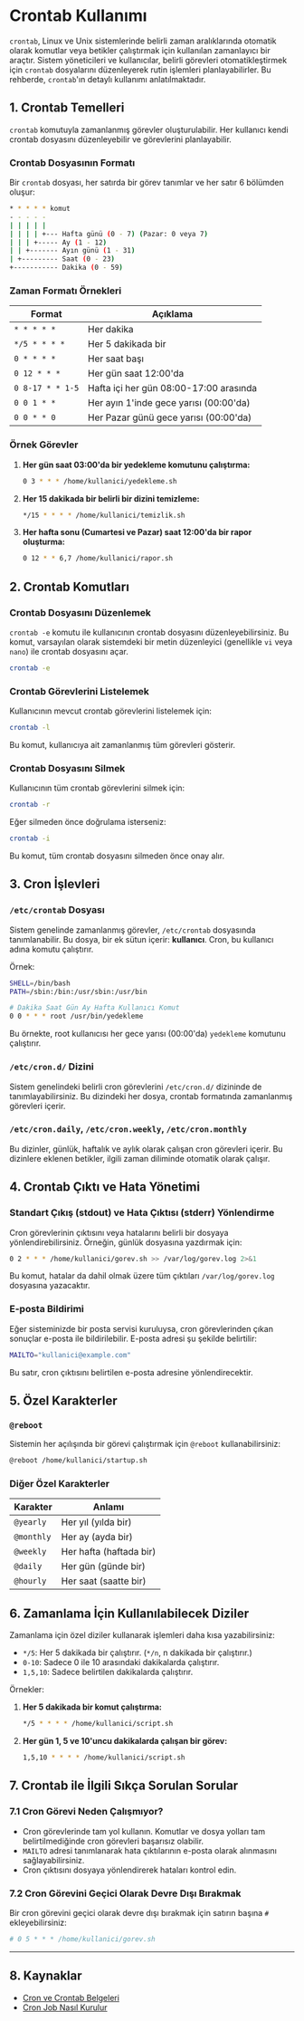# Crontab Kullanımı

`crontab`, Linux ve Unix sistemlerinde belirli zaman aralıklarında otomatik olarak komutlar veya betikler çalıştırmak için kullanılan zamanlayıcı bir araçtır. Sistem yöneticileri ve kullanıcılar, belirli görevleri otomatikleştirmek için `crontab` dosyalarını düzenleyerek rutin işlemleri planlayabilirler. Bu rehberde, `crontab`'ın detaylı kullanımı anlatılmaktadır.

## 1. Crontab Temelleri

`crontab` komutuyla zamanlanmış görevler oluşturulabilir. Her kullanıcı kendi crontab dosyasını düzenleyebilir ve görevlerini planlayabilir.

### Crontab Dosyasının Formatı
Bir `crontab` dosyası, her satırda bir görev tanımlar ve her satır 6 bölümden oluşur:

```bash
* * * * * komut
- - - - -
| | | | |
| | | | +--- Hafta günü (0 - 7) (Pazar: 0 veya 7)
| | | +----- Ay (1 - 12)
| | +------- Ayın günü (1 - 31)
| +--------- Saat (0 - 23)
+----------- Dakika (0 - 59)
```

### Zaman Formatı Örnekleri

| Format           | Açıklama                                  |
|------------------|-------------------------------------------|
| `* * * * *`      | Her dakika                                |
| `*/5 * * * *`    | Her 5 dakikada bir                        |
| `0 * * * *`      | Her saat başı                             |
| `0 12 * * *`     | Her gün saat 12:00'da                     |
| `0 8-17 * * 1-5` | Hafta içi her gün 08:00-17:00 arasında    |
| `0 0 1 * *`      | Her ayın 1'inde gece yarısı (00:00'da)    |
| `0 0 * * 0`      | Her Pazar günü gece yarısı (00:00'da)     |

### Örnek Görevler

1. **Her gün saat 03:00'da bir yedekleme komutunu çalıştırma:**

   ```bash
   0 3 * * * /home/kullanici/yedekleme.sh
   ```

2. **Her 15 dakikada bir belirli bir dizini temizleme:**

   ```bash
   */15 * * * * /home/kullanici/temizlik.sh
   ```

3. **Her hafta sonu (Cumartesi ve Pazar) saat 12:00'da bir rapor oluşturma:**

   ```bash
   0 12 * * 6,7 /home/kullanici/rapor.sh
   ```

## 2. Crontab Komutları

### Crontab Dosyasını Düzenlemek

`crontab -e` komutu ile kullanıcının crontab dosyasını düzenleyebilirsiniz. Bu komut, varsayılan olarak sistemdeki bir metin düzenleyici (genellikle `vi` veya `nano`) ile crontab dosyasını açar.

```bash
crontab -e
```

### Crontab Görevlerini Listelemek

Kullanıcının mevcut crontab görevlerini listelemek için:

```bash
crontab -l
```

Bu komut, kullanıcıya ait zamanlanmış tüm görevleri gösterir.

### Crontab Dosyasını Silmek

Kullanıcının tüm crontab görevlerini silmek için:

```bash
crontab -r
```

Eğer silmeden önce doğrulama isterseniz:

```bash
crontab -i
```

Bu komut, tüm crontab dosyasını silmeden önce onay alır.

## 3. Cron İşlevleri

### `/etc/crontab` Dosyası

Sistem genelinde zamanlanmış görevler, `/etc/crontab` dosyasında tanımlanabilir. Bu dosya, bir ek sütun içerir: **kullanıcı**. Cron, bu kullanıcı adına komutu çalıştırır.

Örnek:

```bash
SHELL=/bin/bash
PATH=/sbin:/bin:/usr/sbin:/usr/bin

# Dakika Saat Gün Ay Hafta Kullanıcı Komut
0 0 * * * root /usr/bin/yedekleme
```

Bu örnekte, root kullanıcısı her gece yarısı (00:00'da) `yedekleme` komutunu çalıştırır.

### `/etc/cron.d/` Dizini

Sistem genelindeki belirli cron görevlerini `/etc/cron.d/` dizininde de tanımlayabilirsiniz. Bu dizindeki her dosya, crontab formatında zamanlanmış görevleri içerir.

### `/etc/cron.daily`, `/etc/cron.weekly`, `/etc/cron.monthly`

Bu dizinler, günlük, haftalık ve aylık olarak çalışan cron görevleri içerir. Bu dizinlere eklenen betikler, ilgili zaman diliminde otomatik olarak çalışır.

## 4. Crontab Çıktı ve Hata Yönetimi

### Standart Çıkış (stdout) ve Hata Çıktısı (stderr) Yönlendirme

Cron görevlerinin çıktısını veya hatalarını belirli bir dosyaya yönlendirebilirsiniz. Örneğin, günlük dosyasına yazdırmak için:

```bash
0 2 * * * /home/kullanici/gorev.sh >> /var/log/gorev.log 2>&1
```

Bu komut, hatalar da dahil olmak üzere tüm çıktıları `/var/log/gorev.log` dosyasına yazacaktır.

### E-posta Bildirimi

Eğer sisteminizde bir posta servisi kuruluysa, cron görevlerinden çıkan sonuçlar e-posta ile bildirilebilir. E-posta adresi şu şekilde belirtilir:

```bash
MAILTO="kullanici@example.com"
```

Bu satır, cron çıktısını belirtilen e-posta adresine yönlendirecektir.

## 5. Özel Karakterler

### `@reboot`

Sistemin her açılışında bir görevi çalıştırmak için `@reboot` kullanabilirsiniz:

```bash
@reboot /home/kullanici/startup.sh
```

### Diğer Özel Karakterler

| Karakter  | Anlamı                                  |
|-----------|-----------------------------------------|
| `@yearly` | Her yıl (yılda bir)                     |
| `@monthly`| Her ay (ayda bir)                       |
| `@weekly` | Her hafta (haftada bir)                 |
| `@daily`  | Her gün (günde bir)                     |
| `@hourly` | Her saat (saatte bir)                   |

## 6. Zamanlama İçin Kullanılabilecek Diziler

Zamanlama için özel diziler kullanarak işlemleri daha kısa yazabilirsiniz:

- `*/5`: Her 5 dakikada bir çalıştırır. (`*/n`, n dakikada bir çalıştırır.)
- `0-10`: Sadece 0 ile 10 arasındaki dakikalarda çalıştırır.
- `1,5,10`: Sadece belirtilen dakikalarda çalıştırır.

Örnekler:

1. **Her 5 dakikada bir komut çalıştırma:**

   ```bash
   */5 * * * * /home/kullanici/script.sh
   ```

2. **Her gün 1, 5 ve 10'uncu dakikalarda çalışan bir görev:**

   ```bash
   1,5,10 * * * * /home/kullanici/script.sh
   ```

## 7. Crontab ile İlgili Sıkça Sorulan Sorular

### 7.1 Cron Görevi Neden Çalışmıyor?

- Cron görevlerinde tam yol kullanın. Komutlar ve dosya yolları tam belirtilmediğinde cron görevleri başarısız olabilir.
- `MAILTO` adresi tanımlanarak hata çıktılarının e-posta olarak alınmasını sağlayabilirsiniz.
- Cron çıktısını dosyaya yönlendirerek hataları kontrol edin.

### 7.2 Cron Görevini Geçici Olarak Devre Dışı Bırakmak

Bir cron görevini geçici olarak devre dışı bırakmak için satırın başına `#` ekleyebilirsiniz:

```bash
# 0 5 * * * /home/kullanici/gorev.sh
```

---

## 8. Kaynaklar

- [Cron ve Crontab Belgeleri](https://www.man7.org/linux/man-pages/man5/crontab.5.html)
- [Cron Job Nasıl Kurulur](https://help.ubuntu.com/community/CronHowto)
```
